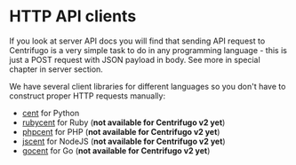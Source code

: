 # HTTP API clients

If you look at server API docs you will find that sending API request to Centrifugo is a very simple task to do in any programming language - this is just a POST request with JSON payload in body. See more in special chapter in server section.

We have several client libraries for different languages so you don't have to construct proper HTTP requests manually:

* [cent](https://github.com/centrifugal/cent) for Python
* [rubycent](https://github.com/centrifugal/rubycent) for Ruby (**not available for Centrifugo v2 yet**)
* [phpcent](https://github.com/centrifugal/phpcent) for PHP (**not available for Centrifugo v2 yet**)
* [jscent](https://github.com/centrifugal/jscent) for NodeJS (**not available for Centrifugo v2 yet**)
* [gocent](https://github.com/centrifugal/gocent) for Go (**not available for Centrifugo v2 yet**)

